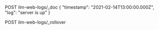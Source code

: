 POST ilm-web-logs/_doc
{
  "timestamp": "2021-02-14T13:00:00.000Z",
  "log": "server is up"
}


POST ilm-web-logs/_rollover